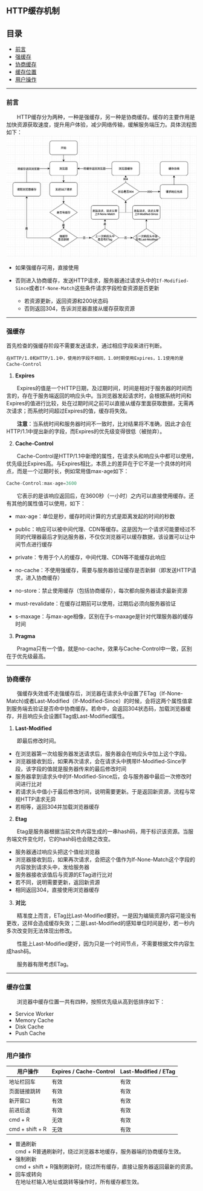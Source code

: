 ## **HTTP缓存机制**
## 目录
- [前言](#qianyan)
- [强缓存](#qianghc)
- [协商缓存](#xieshanghc)
- [缓存位置](#hcweizhi)
- [用户操作](#operate)

---
### <span id="qianyan">**前言**</span>
&emsp;&emsp;HTTP缓存分为两种，一种是强缓存，另一种是协商缓存。缓存的主要作用是加快资源获取速度，提升用户体验，减少网络传输，缓解服务端压力。具体流程图如下：
![avatar](../HTTP/http缓存机制/缓存流程.png)

- 如果强缓存可用，直接使用
- 否则进入协商缓存，发送HTTP请求，服务器通过请求头中的`If-Modified-Since`或者`If-None-Match`这些条件请求字段检查资源是否更新

    - 若资源更新，返回资源和200状态码
    - 否则返回304，告诉浏览器直接从缓存获取资源
---
### <span id="qianghc">**强缓存**</span>

首先检查的强缓存阶段不需要发送请求，通过相应字段来进行判断。
```
在HTTP/1.0和HTTP/1.1中，使用的字段不相同，1.0时期使用Expires，1.1使用的是Cache-Control
```

1. **Expires**

&emsp;&emsp;Expires的值是一个HTTP日期，及过期时间，时间是相对于服务器的时间而言的，存在于服务端返回的响应头中。当浏览器发起请求时，会根据系统时间和Expires的值进行比较，处在过期时间之前可以直接从缓存里面获取数据，无需再次请求；而系统时间超过Expires的值，缓存将失效。

&emsp;&emsp;**注意**：当系统时间和服务器时间不一致时，比对结果将不准确，因此才会在HTTP/1.1中提出新的字段，而Expires的优先级变得很低（被抛弃）。

2. **Cache-Control**

&emsp;&emsp;Cache-Control是HTTP/1.1中新增的属性，在请求头和响应头中都可以使用，优先级比Expires高。与Expires相比，本质上的差异在于它不是一个具体的时间点，而是一个过期时长，例如常用值max-age如下：
```js
Cache-Control:max-age=3600
```
&emsp;&emsp;它表示的是该响应返回后，在3600秒（一小时）之内可以直接使用缓存。还有其他的属性值可以使用，如下：
- max-age：单位是秒，缓存时间计算的方式是距离发起的时间的秒数

- public：响应可以被中间代理、CDN等缓存。这是因为一个请求可能要经过不同的代理器最后才到达服务器，不仅仅浏览器可以缓存数据，该设置可以让中间节点进行缓存
- private：专用于个人的缓存，中间代理、CDN等不能缓存此响应
- no-cache：不使用强缓存，需要与服务器验证缓存是否新鲜（即发送HTTP请求，进入协商缓存）
- no-store：禁止使用缓存（包括协商缓存），每次都向服务器请求最新资源
- must-revalidate：在缓存过期前可以使用，过期后必须向服务器验证
- s-maxage：与max-age相像，区别在于s-maxage是针对代理服务器的缓存时间

3. **Pragma**

&emsp;&emsp;Pragma只有一个值，就是no-cache，效果与Cache-Control中一致，区别在于优先级最高。

---
### <span id="xieshanghc">**协商缓存**</span>

&emsp;&emsp;强缓存失效或不走强缓存后，浏览器在请求头中设置了ETag（If-None-Match)或者Last-Modified（If-Modified-Since）的时候，会将这两个属性值拿到服务端去验证是否命中协商缓存。若命中，会返回304状态码，加载浏览器缓存，并且响应头会设置ETag或Last-Modified属性。

1. **Last-Modified**

&emsp;&emsp;即最后修改时间。
- 在浏览器第一次给服务器发送请求后，服务器会在响应头中加上这个字段。
- 浏览器接收到后，如果再次请求，会在请求头中携带If-Modified-Since字段，该字段的值就是服务器传来的最后修改时间
- 服务器拿到请求头中的If-Modified-Since后，会与服务器中最后一次修改时间进行比对
- 若请求头中值小于最后修改时间，说明需要更新。于是返回新资源，流程与常规HTTP请求无异
- 若相等，返回304并加载浏览器缓存

2. **Etag**

&emsp;&emsp;Etag是服务器根据当前文件内容生成的一串hash码，用于标识该资源。当服务端文件变化时，它的hash码也会随之改变。
- 服务器通过响应头把这个值给浏览器
- 浏览器接收到后，如果再次请求，会把这个值作为If-None-Match这个字段的内容放到请求头中，发给服务器
- 服务器接收该值后与资源的ETag进行比对
- 若不同，说明需要更新，返回新资源
- 相同返回304，直接使用浏览器缓存

3. **对比**

&emsp;&emsp;精准度上而言，ETag比Last-Modified要好。一是因为编辑资源内容可能没有更改，这样会造成缓存失效；二是Last-Modified的感知单位时间是秒，若一秒内多次改变则无法体现出修改。

&emsp;&emsp;性能上Last-Modified更好，因为只是一个时间节点，不需要根据文件内容生成hash码。

&emsp;&emsp;服务器有限考虑ETag。

---
### <span id="hcweizhi">**缓存位置**</span>

&emsp;&emsp;浏览器中缓存位置一共有四种，按照优先级从高到低排序如下：
- Service Worker
- Memory Cache
- Disk Cache
- Push Cache

---
### <span id="operate">**用户操作**</span>


用户操作 | Expires / Cache-Control | Last-Modified / ETag
---|---|---
地址栏回车 | 有效 | 有效
页面链接跳转 | 有效 | 有效
新开窗口 | 有效 | 有效
前进后退 | 有效 | 有效
cmd + R | 无效 | 有效
cmd + shift + R | 无效 | 有效

* 普通刷新<br>
    cmd + R普通刷新时，绕过浏览器本地缓存，服务器端的协商缓存生效。
* 强制刷新<br>
    cmd + shift + R强制刷新时，绕过所有缓存，直接让服务器返回最新的资源。
* 回车或转向<br>
    在地址栏输入地址或跳转等操作时，所有缓存都生效。
